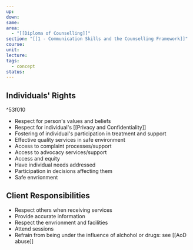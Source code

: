 ```yaml
---
up: 
down: 
same: 
area:
  - "[[Diploma of Counselling]]"
section: "[[1 - Communication Skills and the Counselling Framework]]"
course: 
unit: 
lecture: 
tags:
  - concept
status:
---
```

## Individuals' Rights

^53f010

- Respect for person's values and beliefs
- Respect for individual's [[Privacy and Confidentiality]]
- Fostering of individual's participation in treatment and support
- Effective quality services in safe environment
- Access to complaint processes/support
- Access to advocacy services/support
- Access and equity
- Have individual needs addressed
- Participation in decisions affecting them
- Safe envrionment

## Client Responsibilities
- Respect others when receiving services
- Provide accurate information
- Respect the envrionment and facilities
- Attend sessions
- Refrain from being under the influence of alchohol or drugs: see [[AoD abuse]]
